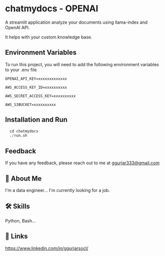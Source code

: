 
# chatmydocs - OPENAI
A streamlit application analyze your documents using llama-index and OpenAI API.

It helps with your custom knowledge base.

## Environment Variables

To run this project, you will need to add the following environment variables to your .env file

`OPENAI_API_KEY=xxxxxxxxxxxxx`

`AWS_ACCESS_KEY_ID=xxxxxxxxxx`

`AWS_SECRET_ACCESS_KEY=xxxxxxxxxx`

`AWS_S3BUCKET=xxxxxxxxxx`



## Installation and Run

```python
  cd chatmydocs
  ./run.sh
```

## Feedback

If you have any feedback, please reach out to me at ggurjar333@gmail.com


## 🚀 About Me
I'm a data engineer... I'm currently looking for a job.


## 🛠 Skills
Python, Bash...



## 🔗 Links
https://www.linkedin.com/in/ggurjarsocl/








